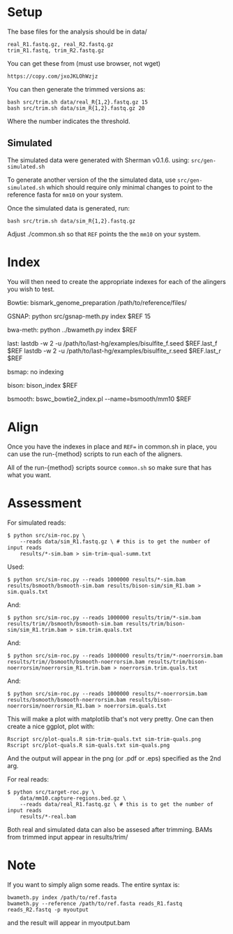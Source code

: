 Setup
=====

The base files for the analysis should be in data/

    real_R1.fastq.gz, real_R2.fastq.gz
    trim_R1.fastq, trim_R2.fastq.gz

You can get these from (must use browser, not wget)

    https://copy.com/jxoJKLOhWzjz

You can then generate the trimmed versions as:

    bash src/trim.sh data/real_R{1,2}.fastq.gz 15
    bash src/trim.sh data/sim_R{1,2}.fastq.gz 20

Where the number indicates the threshold.


Simulated
---------

The simulated data were generated with Sherman v0.1.6. using:
`src/gen-simulated.sh`

To generate another version of the the simulated data, use
`src/gen-simulated.sh` which should require only minimal changes to point to the
reference fasta for `mm10` on your system.


Once the simulated data is generated, run:

    bash src/trim.sh data/sim_R{1,2}.fastq.gz 

Adjust ./common.sh so that `REF` points the the `mm10` on your system.

Index
=====
You will then need to create the appropriate indexes for each of the
alingers you wish to test.

Bowtie:
    bismark_genome_preparation /path/to/reference/files/

GSNAP:
    python src/gsnap-meth.py index $REF 15

bwa-meth:
    python ../bwameth.py index $REF

last:
    lastdb -w 2 -u /path/to/last-hg/examples/bisulfite_f.seed $REF.last_f $REF 
    lastdb -w 2 -u /path/to/last-hg/examples/bisulfite_r.seed $REF.last_r $REF

bsmap:
    no indexing

bison:
    bison_index $REF

bsmooth:
    bswc_bowtie2_index.pl --name=bsmooth/mm10 $REF

Align
=====

Once you have the indexes in place and `REF=` in common.sh in place, you can
use the run-{method} scripts to run each of the aligners.

All of the run-{method} scripts source `common.sh` so make sure that has
what you want.

Assessment
==========

For simulated reads:

    $ python src/sim-roc.py \
        --reads data/sim_R1.fastq.gz \ # this is to get the number of input reads
        results/*-sim.bam > sim-trim-qual-summ.txt

Used:

    $ python src/sim-roc.py --reads 1000000 results/*-sim.bam results/bsmooth/bsmooth-sim.bam results/bison-sim/sim_R1.bam > sim.quals.txt 

And:

    $ python src/sim-roc.py --reads 1000000 results/trim/*-sim.bam results/trim//bsmooth/bsmooth-sim.bam results/trim/bison-sim/sim_R1.trim.bam > sim.trim.quals.txt 

And:

    $ python src/sim-roc.py --reads 1000000 results/trim/*-noerrorsim.bam results/trim//bsmooth/bsmooth-noerrorsim.bam results/trim/bison-noerrorsim/noerrorsim_R1.trim.bam > noerrorsim.trim.quals.txt 

And:

    $ python src/sim-roc.py --reads 1000000 results/*-noerrorsim.bam results/bsmooth/bsmooth-noerrorsim.bam results/bison-noerrorsim/noerrorsim_R1.bam > noerrorsim.quals.txt 

This will make a plot with matplotlib that's not very pretty. One can then create
a nice ggplot, plot with:

    Rscript src/plot-quals.R sim-trim-quals.txt sim-trim-quals.png
    Rscript src/plot-quals.R sim-quals.txt sim-quals.png

And the output will appear in the png (or .pdf or .eps) specified as the 2nd arg.
    

For real reads:

    $ python src/target-roc.py \
        data/mm10.capture-regions.bed.gz \
        --reads data/real_R1.fastq.gz \ # this is to get the number of input reads
        results/*-real.bam

Both real and simulated data can also be assesed after trimming.
BAMs from trimmed input appear in results/trim/

Note
====

If you want to simply align some reads. The entire syntax is:

    bwameth.py index /path/to/ref.fasta
    bwameth.py --reference /path/to/ref.fasta reads_R1.fastq reads_R2.fastq -p myoutput

and the result will appear in myoutput.bam

